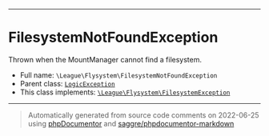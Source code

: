 ***

# FilesystemNotFoundException

Thrown when the MountManager cannot find a filesystem.

* Full name: `\League\Flysystem\FilesystemNotFoundException`
* Parent class: [`LogicException`](../../LogicException.md)
* This class implements:
  [`\League\Flysystem\FilesystemException`](./FilesystemException.md)

***
> Automatically generated from source code comments on 2022-06-25 using [phpDocumentor](http://www.phpdoc.org/) and [saggre/phpdocumentor-markdown](https://github.com/Saggre/phpDocumentor-markdown)
